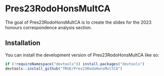 
# Pres23RodoHonsMultCA

<!-- badges: start -->
<!-- badges: end -->

The goal of Pres23RodoHonsMultCA is to create the slides for the 2023 honours correspondence analysis section.

## Installation

You can install the development version of Pres23RodoHonsMultCA like so:

``` r
if (!requireNamespace("devtools")) install.packages("devtools")
devtools::install_github("TRUE/Pres23RodoHonsMultCA")
```

